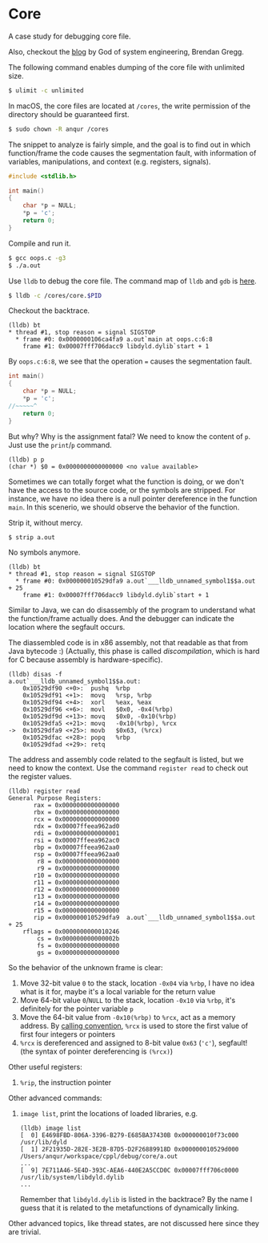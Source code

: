 # Core

A case study for debugging core file.

Also, checkout the [blog](http://www.brendangregg.com/blog/2016-08-09/gdb-example-ncurses.html)
by God of system engineering, Brendan Gregg.

The following command enables dumping of the core file with unlimited size.

```bash
$ ulimit -c unlimited
```

In macOS, the core files are located at `/cores`, the write permission of the
directory should be guaranteed first.

```bash
$ sudo chown -R anqur /cores
```

The snippet to analyze is fairly simple, and the goal is to find out in which
function/frame the code causes the segmentation fault, with information of
variables, manipulations, and context (e.g. registers, signals).

```c
#include <stdlib.h>

int main()
{
    char *p = NULL;
    *p = 'c';
    return 0;
}
```

Compile and run it.

```bash
$ gcc oops.c -g3
$ ./a.out
```

Use `lldb` to debug the core file.  The command map of `lldb` and `gdb` is
[here](http://lldb.llvm.org/use/map.html).

```bash
$ lldb -c /cores/core.$PID
```

Checkout the backtrace.

```
(lldb) bt
* thread #1, stop reason = signal SIGSTOP
  * frame #0: 0x0000000106ca4fa9 a.out`main at oops.c:6:8
    frame #1: 0x00007fff706dacc9 libdyld.dylib`start + 1
```

By `oops.c:6:8`, we see that the operation `=` causes the segmentation fault.

```c
int main()
{
    char *p = NULL;
    *p = 'c';
//~~~~~^
    return 0;
}
```

But why?  Why is the assignment fatal?  We need to know the content of `p`.
Just use the `print`/`p` command.

```
(lldb) p p
(char *) $0 = 0x0000000000000000 <no value available>
```

Sometimes we can totally forget what the function is doing, or we don't have the
access to the source code, or the symbols are stripped.  For instance, we have
no idea there is a null pointer dereference in the function `main`.  In this
scenerio, we should observe the behavior of the function.

Strip it, without mercy.

```bash
$ strip a.out
```

No symbols anymore.

```
(lldb) bt
* thread #1, stop reason = signal SIGSTOP
  * frame #0: 0x000000010529dfa9 a.out`___lldb_unnamed_symbol1$$a.out + 25
    frame #1: 0x00007fff706dacc9 libdyld.dylib`start + 1
```

Similar to Java, we can do disassembly of the program to understand what the
function/frame actually does.  And the debugger can indicate the location where
the segfault occurs.

The diassembled code is in x86 assembly, not that readable as that from Java
bytecode :) (Actually, this phase is called *discompilation*, which is hard for
C because assembly is hardware-specific).

```
(lldb) disas -f
a.out`___lldb_unnamed_symbol1$$a.out:
    0x10529df90 <+0>:  pushq  %rbp
    0x10529df91 <+1>:  movq   %rsp, %rbp
    0x10529df94 <+4>:  xorl   %eax, %eax
    0x10529df96 <+6>:  movl   $0x0, -0x4(%rbp)
    0x10529df9d <+13>: movq   $0x0, -0x10(%rbp)
    0x10529dfa5 <+21>: movq   -0x10(%rbp), %rcx
->  0x10529dfa9 <+25>: movb   $0x63, (%rcx)
    0x10529dfac <+28>: popq   %rbp
    0x10529dfad <+29>: retq
```

The address and assembly code related to the segfault is listed, but we need to
know the context.  Use the command `register read` to check out the register
values.

```
(lldb) register read
General Purpose Registers:
       rax = 0x0000000000000000
       rbx = 0x0000000000000000
       rcx = 0x0000000000000000
       rdx = 0x00007ffeea962ad0
       rdi = 0x0000000000000001
       rsi = 0x00007ffeea962ac0
       rbp = 0x00007ffeea962aa0
       rsp = 0x00007ffeea962aa0
        r8 = 0x0000000000000000
        r9 = 0x0000000000000000
       r10 = 0x0000000000000000
       r11 = 0x0000000000000000
       r12 = 0x0000000000000000
       r13 = 0x0000000000000000
       r14 = 0x0000000000000000
       r15 = 0x0000000000000000
       rip = 0x000000010529dfa9  a.out`___lldb_unnamed_symbol1$$a.out + 25
    rflags = 0x0000000000010246
        cs = 0x000000000000002b
        fs = 0x0000000000000000
        gs = 0x0000000000000000
```

So the behavior of the unknown frame is clear:

1. Move 32-bit value `0` to the stack, location `-0x04` via `%rbp`, I have no
idea what is it for, maybe it's a local variable for the return value
1. Move 64-bit value `0`/`NULL` to the stack, location `-0x10` via `%rbp`, it's
definitely for the pointer variable `p`
1. Move the 64-bit value from `-0x10(%rbp)` to `%rcx`, act as a memory address.
By [calling convention](https://docs.microsoft.com/en-us/windows-hardware/drivers/debugger/x64-architecture#calling-conventions),
`%rcx` is used to store the first value of first four integers or pointers
1. `%rcx` is dereferenced and assigned to 8-bit value `0x63` (`'c'`), segfault!
(the syntax of pointer dereferencing is `(%rcx)`)

Other useful registers:

1. `%rip`, the instruction pointer

Other advanced commands:

1. `image list`, print the locations of loaded libraries, e.g.
    ```
    (lldb) image list
    [  0] E4698FBD-806A-3396-B279-E685BA37430B 0x000000010f73c000 /usr/lib/dyld
    [  1] 2F21935D-282E-3E2B-87D5-D2F26889918D 0x000000010529d000 /Users/anqur/workspace/cppl/debug/core/a.out
    ...
    [  9] 7E711A46-5E4D-393C-AEA6-440E2A5CCD0C 0x00007fff706c0000 /usr/lib/system/libdyld.dylib
    ...
    ```
    Remember that `libdyld.dylib` is listed in the backtrace?  By the name I
    guess that it is related to the metafunctions of dynamically linking.

Other advanced topics, like thread states, are not discussed here since they are
trivial.
